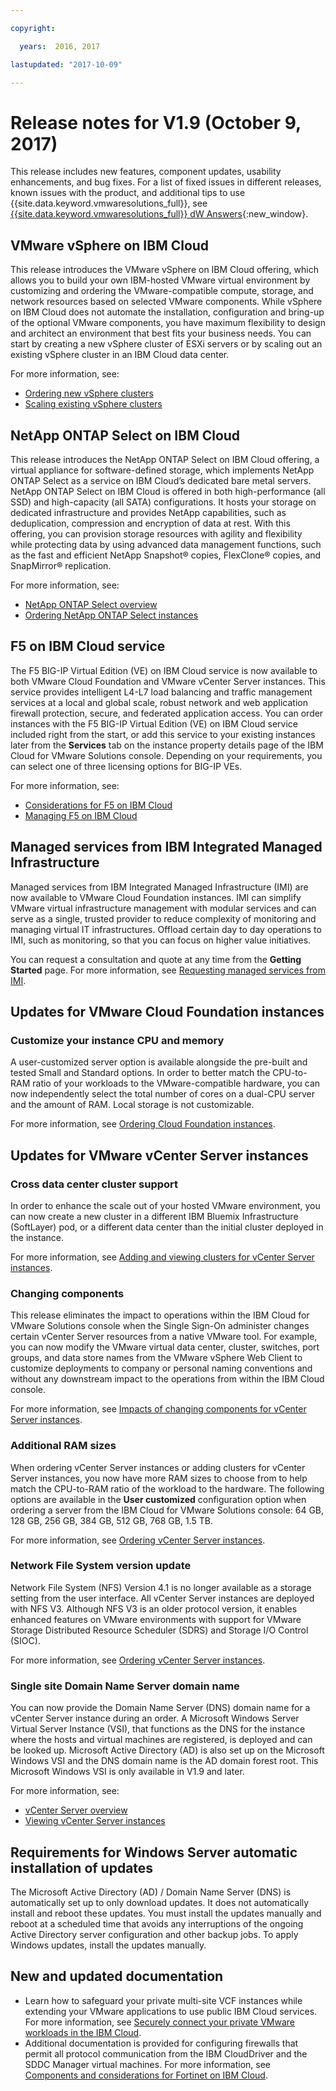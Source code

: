 ```yaml
---

copyright:

  years:  2016, 2017

lastupdated: "2017-10-09"

---
```


# Release notes for V1.9 (October 9, 2017)

This release includes new features, component updates, usability enhancements, and bug fixes. For a list of fixed issues in different releases, known issues with the product, and additional tips to use {{site.data.keyword.vmwaresolutions_full}}, see [{{site.data.keyword.vmwaresolutions_full}} dW Answers](https://developer.ibm.com/answers/topics/cloudvmw/){:new_window}.

## VMware vSphere on IBM Cloud

This release introduces the VMware vSphere on IBM Cloud offering, which allows you to build your own IBM-hosted VMware virtual environment by customizing and ordering the VMware-compatible compute, storage, and network resources based on selected VMware components. While vSphere on IBM Cloud does not automate the installation, configuration and bring-up of the optional VMware components, you have maximum flexibility to design and architect an environment that best fits your business needs. You can start by creating a new vSphere cluster of ESXi servers or by scaling out an existing vSphere cluster in an IBM Cloud data center.

For more information, see:
* [Ordering new vSphere clusters](../vsphere/vs_orderinginstances.html)
* [Scaling existing vSphere clusters](../vsphere/vs_scalingexistingclusters.html)

## NetApp ONTAP Select on IBM Cloud

This release introduces the NetApp ONTAP Select on IBM Cloud offering, a virtual appliance for software-defined storage, which implements NetApp ONTAP Select as a service on IBM Cloud’s dedicated bare metal servers. NetApp ONTAP Select on IBM Cloud is offered in both high-performance (all SSD) and high-capacity (all SATA) configurations.
It hosts your storage on dedicated infrastructure and provides NetApp capabilities, such as deduplication, compression and encryption of data at rest. With this offering, you can provision storage resources with agility and flexibility while protecting data by using advanced data management functions, such as the fast and efficient NetApp Snapshot® copies, FlexClone® copies, and SnapMirror® replication.

For more information, see:
* [NetApp ONTAP Select overview](../netapp/np_netappoverview.html#netapp-ontap-select-overview)
* [Ordering NetApp ONTAP Select instances](../netapp/np_orderinginstances.html#ordering-netapp-ontap-select-instances)

## F5 on IBM Cloud service

The F5 BIG-IP Virtual Edition (VE) on IBM Cloud service is now available to both VMware Cloud Foundation and VMware vCenter Server instances. This service provides intelligent L4-L7 load balancing and traffic management services at a local and global scale, robust network and web application firewall protection, secure, and federated application access.
You can order instances with the F5 BIG-IP Virtual Edition (VE) on IBM Cloud service included right from the start, or add this service to your existing instances later from the **Services** tab on the instance property details page of the IBM Cloud for VMware Solutions console. Depending on your requirements, you can select one of three licensing options for BIG-IP VEs.

For more information, see:
* [Considerations for F5 on IBM Cloud](../services/f5_considerations.html#components-and-considerations-for-f5-on-ibm-cloud)
* [Managing F5 on IBM Cloud](../services/managing_f5.html#managing-f5-on-ibm-cloud)

## Managed services from IBM Integrated Managed Infrastructure

Managed services from IBM Integrated Managed Infrastructure (IMI) are now available to VMware Cloud Foundation instances. IMI can simplify VMware virtual infrastructure management with modular services and can serve as a single, trusted provider to reduce complexity of monitoring and managing virtual IT infrastructures. Offload certain day to day operations to IMI, such as monitoring, so that you can focus on higher value initiatives.

You can request a consultation and quote at any time from the **Getting Started** page.
For more information, see [Requesting managed services from IMI](../services/managing_imi.html#requesting-managed-services-from-imi).

## Updates for VMware Cloud Foundation instances

### Customize your instance CPU and memory

A user-customized server option is available alongside the pre-built and tested Small and Standard options. In order to better match the CPU-to-RAM ratio of your workloads to the VMware-compatible hardware, you can now independently select the total number of cores on a dual-CPU server and the amount of RAM. Local storage is not customizable.

For more information, see [Ordering Cloud Foundation instances](../sddc/sd_orderinginstance.html).

## Updates for VMware vCenter Server instances

### Cross data center cluster support

In order to enhance the scale out of your hosted VMware environment, you can now create a new cluster in a different IBM Bluemix Infrastructure (SoftLayer) pod, or a different data center than the initial cluster deployed in the instance.

For more information, see [Adding and viewing clusters for vCenter Server instances](../vcenter/vc_addingviewingclusters.html).

### Changing components

This release eliminates the impact to operations within the IBM Cloud for VMware Solutions console when the Single Sign-On administer changes certain vCenter Server resources from a native VMware tool. For example, you can now modify the VMware virtual data center, cluster, switches, port groups, and data store names from the VMware vSphere Web Client to customize deployments to company or personal naming conventions and without any downstream impact to the operations from within the IBM Cloud console.

For more information, see [Impacts of changing components for vCenter Server instances](../vcenter/vcenter_chg_impact.html).

### Additional RAM sizes

When ordering vCenter Server instances or adding clusters for vCenter Server instances, you now have more RAM sizes to choose from to help match the CPU-to-RAM ratio of the workload to the hardware. The following options are available in the **User customized** configuration option when ordering a server from the IBM Cloud for VMware Solutions console: 64 GB, 128 GB, 256 GB, 384 GB, 512 GB, 768 GB, 1.5 TB.

For more information, see [Ordering vCenter Server instances](../vcenter/vc_orderinginstance.html).

### Network File System version update

Network File System (NFS) Version 4.1 is no longer available as a storage setting from the user interface. All vCenter Server instances are deployed with NFS V3. Although NFS V3 is an older protocol version, it enables enhanced features on VMware environments with support for VMware Storage Distributed Resource Scheduler (SDRS) and Storage I/O Control (SIOC).

For more information, see [Ordering vCenter Server instances](../vcenter/vc_orderinginstance.html).

### Single site Domain Name Server domain name

You can now provide the Domain Name Server (DNS) domain name for a vCenter Server instance during an order. A Microsoft Windows Server Virtual Server Instance (VSI), that functions as the DNS for the instance where the hosts and virtual machines are registered, is deployed and can be looked up. Microsoft Active Directory (AD) is also set up on the Microsoft Windows VSI and the DNS domain name is the AD domain forest root. This Microsoft Windows VSI is only available in V1.9 and later.

For more information, see:
* [vCenter Server overview](../vcenter/vc_vcenterserveroverview.html)
* [Viewing vCenter Server instances](../vcenter/vc_viewinginstances.html)

## Requirements for Windows Server automatic installation of updates

The Microsoft Active Directory (AD) / Domain Name Server (DNS) is automatically set up to only download updates. It does not automatically install and reboot these updates. You must install the updates manually and reboot at a scheduled time that avoids any interruptions of the ongoing Active Directory server configuration and other backup jobs. To apply Windows updates, install the updates manually.

## New and updated documentation

* Learn how to safeguard your private multi-site VCF instances while extending your VMware applications to use public IBM Cloud services. For more information, see [Securely connect your private VMware workloads in the IBM Cloud](https://www.ibm.com/developerworks/library/se-securely-connect-private-vmware-workloads-ibm-cloud/index.html).
* Additional documentation is provided for configuring firewalls that permit all protocol communication from the IBM CloudDriver and the SDDC Manager virtual machines. For more information, see [Components and considerations for Fortinet on IBM Cloud](../services/fsa_considerations.html).
